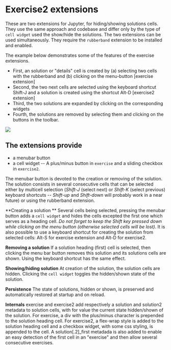 # Exercise2 extensions

These are two extensions for Jupyter, for hiding/showing solutions cells.
They use the same approach and codebase and differ only by the type of
`cell widget` used the show/hide the solutions. The two extensions can be used
simultaneously. They require the `rubberband` extension to be installed and
enabled.

The example below demonstrates some of the features of the exercise extensions.

- First, an solution or "details" cell is created by (a) selecting two cells with the rubberband and (b) clicking on the menu-button [exercise extension]
- Second, the two next cells are selected using the keyboard shortcut Shift-J and a solution is created using the shortcut Alt-D [exercise2 extension]
- Third, the two solutions are expanded by clicking on the corresponding widgets
- Fourth, the solutions are removed by selecting them and clicking on the buttons in the toolbar.

![](image.gif)


## The extensions provide

- a menubar button
- a cell widget -- A plus/minus button in `exercise` and a sliding checkbox in `exercise2`.

The menubar button is devoted to the creation or removing of the solution. The solution consists in several consecutive cells that can be selected either by multicell selection (*Shift-J* (select next) or *Shift-K* (select previous) keyboard shortcuts --
*Shift-up* and *Shift-down* will probably work in a near future) or using the rubberband extension.

**Creating a solution **
Several cells being selected, pressing the menubar button adds a `cell widget` and hides the cells excepted the first one which serves as a heading cell. *Do not forget to keep the Shift key pressed down while clicking on the menu button
(otherwise selected cells will be lost)*. It is also possible to use a keyboard shortcut for creating the solution from selected cells: Alt-S for exercise extension and Alt-D for exercise2.

**Removing a solution** If a solution heading (first) cell is selected, then clicking the menu bar button removes this solution and its solutions cells are shown. Using the keyboard shortcut has the same effect.

**Showing/hiding solution**  At creation of the solution, the solution cells are hidden. Clicking the `cell widget` toggles the hidden/shown state of the solution.

**Persistence** The state of solutions, hidden or shown, is preserved and automatically restored at startup and on reload.

**Internals** exercise and exercise2 add respectively a solution and solution2 metadata to solution cells, with for value the current state hidden/shown of the solution. For exercise, a div with the plus/minus character is prepended to the solution heading cell. For exercise2, a flex-wrap style is added to the solution heading cell and a checkbox widget, with some css styling, is appended to the cell. A solution[.2]_first metadada is also added to enable an easy detection of the first cell in an "exercise" and then allow several consecutive exercises.

